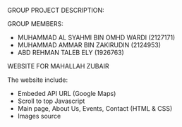 GROUP PROJECT DESCRIPTION:

GROUP MEMBERS: 
- MUHAMMAD AL SYAHMI BIN OMHD WARDI (2127171)
- MUHAMMAD AMMAR BIN ZAKIRUDIN (2124953)
- ABD REHMAN TALEB ELY (1926763)

WEBSITE FOR MAHALLAH ZUBAIR

The website include:
- Embeded API URL (Google Maps)
- Scroll to top Javascript
- Main page, About Us, Events, Contact (HTML & CSS)
- Images source
